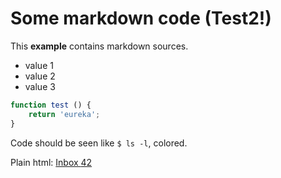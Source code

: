 # Some markdown code (Test2!)

This **example** contains markdown sources.

* value 1
* value 2
* value 3

```javascript
function test () {
    return 'eureka';
}
```

Code should be seen like `$ ls -l`, colored.

Plain html: <a href="#">Inbox <span class="badge">42</span></a>